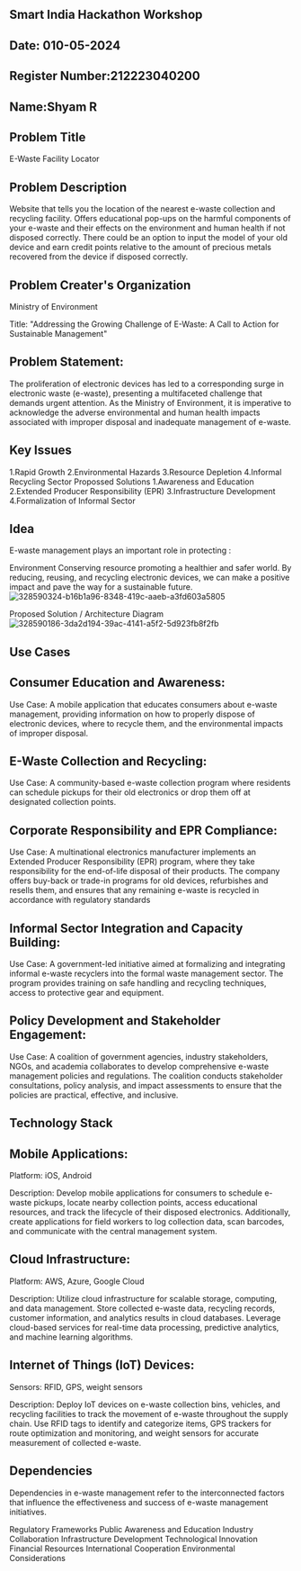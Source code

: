 ## Smart India Hackathon Workshop
## Date: 010-05-2024
## Register Number:212223040200
## Name:Shyam R
## Problem Title
E-Waste Facility Locator

## Problem Description
Website that tells you the location of the nearest e-waste collection and recycling facility. Offers educational pop-ups on the harmful components of your e-waste and their effects on the environment and human health if not disposed correctly. There could be an option to input the model of your old device and earn credit points relative to the amount of precious metals recovered from the device if disposed correctly.

## Problem Creater's Organization
Ministry of Environment

Title: "Addressing the Growing Challenge of E-Waste: A Call to Action for Sustainable Management"
## Problem Statement:
The proliferation of electronic devices has led to a corresponding surge in electronic waste (e-waste), presenting a multifaceted challenge that demands urgent attention. As the Ministry of Environment, it is imperative to acknowledge the adverse environmental and human health impacts associated with improper disposal and inadequate management of e-waste.

## Key Issues
1.Rapid Growth 2.Environmental Hazards 3.Resource Depletion 4.Informal Recycling Sector Propossed Solutions 1.Awareness and Education 2.Extended Producer Responsibility (EPR) 3.Infrastructure Development 4.Formalization of Informal Sector

## Idea
E-waste management plays an important role in protecting :

Environment Conserving resource promoting a healthier and safer world. By reducing, reusing, and recycling electronic devices, we can make a positive impact and pave the way for a sustainable future.
![328590324-b16b1a96-8348-419c-aaeb-a3fd603a5805](https://github.com/selvasachein/SIHPS/assets/151513860/f44c3fcb-7112-45b2-9803-41f73f754750)


Proposed Solution / Architecture Diagram
![328590186-3da2d194-39ac-4141-a5f2-5d923fb8f2fb](https://github.com/selvasachein/SIHPS/assets/151513860/24d82241-d628-445b-8ea1-792945081580)


## Use Cases
## Consumer Education and Awareness:
Use Case: A mobile application that educates consumers about e-waste management, providing information on how to properly dispose of electronic devices, where to recycle them, and the environmental impacts of improper disposal.

## E-Waste Collection and Recycling:
Use Case: A community-based e-waste collection program where residents can schedule pickups for their old electronics or drop them off at designated collection points.

## Corporate Responsibility and EPR Compliance:
Use Case: A multinational electronics manufacturer implements an Extended Producer Responsibility (EPR) program, where they take responsibility for the end-of-life disposal of their products. The company offers buy-back or trade-in programs for old devices, refurbishes and resells them, and ensures that any remaining e-waste is recycled in accordance with regulatory standards

## Informal Sector Integration and Capacity Building:
Use Case: A government-led initiative aimed at formalizing and integrating informal e-waste recyclers into the formal waste management sector. The program provides training on safe handling and recycling techniques, access to protective gear and equipment.

## Policy Development and Stakeholder Engagement:
Use Case: A coalition of government agencies, industry stakeholders, NGOs, and academia collaborates to develop comprehensive e-waste management policies and regulations. The coalition conducts stakeholder consultations, policy analysis, and impact assessments to ensure that the policies are practical, effective, and inclusive.

## Technology Stack
## Mobile Applications:
Platform: iOS, Android

Description: Develop mobile applications for consumers to schedule e-waste pickups, locate nearby collection points, access educational resources, and track the lifecycle of their disposed electronics. Additionally, create applications for field workers to log collection data, scan barcodes, and communicate with the central management system.

## Cloud Infrastructure:
Platform: AWS, Azure, Google Cloud

Description: Utilize cloud infrastructure for scalable storage, computing, and data management. Store collected e-waste data, recycling records, customer information, and analytics results in cloud databases. Leverage cloud-based services for real-time data processing, predictive analytics, and machine learning algorithms.

## Internet of Things (IoT) Devices:
Sensors: RFID, GPS, weight sensors

Description: Deploy IoT devices on e-waste collection bins, vehicles, and recycling facilities to track the movement of e-waste throughout the supply chain. Use RFID tags to identify and categorize items, GPS trackers for route optimization and monitoring, and weight sensors for accurate measurement of collected e-waste.

## Dependencies
Dependencies in e-waste management refer to the interconnected factors that influence the effectiveness and success of e-waste management initiatives.

Regulatory Frameworks Public Awareness and Education Industry Collaboration Infrastructure Development Technological Innovation Financial Resources International Cooperation Environmental Considerations
